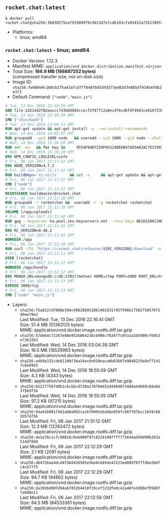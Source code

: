 ## `rocket.chat:latest`

```console
$ docker pull rocket.chat@sha256:3b030275eaf91509979c9d13d7e7cdb193cfa93432a7351309f403b534957399
```

-	Platforms:
	-	linux; amd64

### `rocket.chat:latest` - linux; amd64

-	Docker Version: 1.12.3
-	Manifest MIME: `application/vnd.docker.distribution.manifest.v2+json`
-	Total Size: **166.9 MB (166887252 bytes)**  
	(compressed transfer size, not on-disk size)
-	Image ID: `sha256:fe660e9c160cb275a43a7cd7ffb48fbd5dfd373ed63d74985df934b4f0b2e373`
-	Default Command: `["node","main.js"]`

```dockerfile
# Tue, 13 Dec 2016 22:10:59 GMT
ADD file:1d214d2782eaccc743b8d683ccecf2f87f12a0ecdfbcd6fdf4943ce616f23870 in / 
# Tue, 13 Dec 2016 22:10:59 GMT
CMD ["/bin/bash"]
# Tue, 13 Dec 2016 23:00:11 GMT
RUN apt-get update && apt-get install -y --no-install-recommends 		ca-certificates 		curl 		wget 	&& rm -rf /var/lib/apt/lists/*
# Wed, 14 Dec 2016 14:02:07 GMT
RUN groupadd --gid 1000 node   && useradd --uid 1000 --gid node --shell /bin/bash --create-home node
# Wed, 14 Dec 2016 15:28:28 GMT
RUN set -ex   && for key in     9554F04D7259F04124DE6B476D5A82AC7E37093B     94AE36675C464D64BAFA68DD7434390BDBE9B9C5     0034A06D9D9B0064CE8ADF6BF1747F4AD2306D93     FD3A5288F042B6850C66B31F09FE44734EB7990E     71DCFD284A79C3B38668286BC97EC7A07EDE3FC1     DD8F2338BAE7501E3DD5AC78C273792F7D83545D     B9AE9905FFD7803F25714661B63B535A4C206CA9     C4F0DFFF4E8C1A8236409D08E73BC641CC11F4C8   ; do     gpg --keyserver ha.pool.sks-keyservers.net --recv-keys "$key";   done
# Wed, 14 Dec 2016 15:28:28 GMT
ENV NPM_CONFIG_LOGLEVEL=info
# Fri, 06 Jan 2017 21:17:42 GMT
ENV NODE_VERSION=4.7.2
# Fri, 06 Jan 2017 21:17:52 GMT
RUN buildDeps='xz-utils'     && set -x     && apt-get update && apt-get install -y $buildDeps --no-install-recommends     && rm -rf /var/lib/apt/lists/*     && curl -SLO "https://nodejs.org/dist/v$NODE_VERSION/node-v$NODE_VERSION-linux-x64.tar.xz"     && curl -SLO "https://nodejs.org/dist/v$NODE_VERSION/SHASUMS256.txt.asc"     && gpg --batch --decrypt --output SHASUMS256.txt SHASUMS256.txt.asc     && grep " node-v$NODE_VERSION-linux-x64.tar.xz\$" SHASUMS256.txt | sha256sum -c -     && tar -xJf "node-v$NODE_VERSION-linux-x64.tar.xz" -C /usr/local --strip-components=1     && rm "node-v$NODE_VERSION-linux-x64.tar.xz" SHASUMS256.txt.asc SHASUMS256.txt     && apt-get purge -y --auto-remove $buildDeps     && ln -s /usr/local/bin/node /usr/local/bin/nodejs
# Fri, 06 Jan 2017 21:17:52 GMT
CMD ["node"]
# Fri, 06 Jan 2017 22:11:37 GMT
MAINTAINER buildmaster@rocket.chat
# Fri, 06 Jan 2017 22:11:38 GMT
RUN groupadd -r rocketchat &&  useradd -r -g rocketchat rocketchat
# Fri, 06 Jan 2017 22:11:39 GMT
VOLUME [/app/uploads]
# Fri, 06 Jan 2017 22:11:40 GMT
RUN gpg --keyserver ha.pool.sks-keyservers.net --recv-keys 0E163286C20D07B9787EBE9FD7F9D0414FD08104
# Fri, 06 Jan 2017 22:11:41 GMT
ENV RC_VERSION=0.48.2
# Fri, 06 Jan 2017 22:11:41 GMT
WORKDIR /app
# Fri, 06 Jan 2017 22:12:10 GMT
RUN curl -fSL "https://rocket.chat/releases/${RC_VERSION}/download" -o rocket.chat.tgz &&  curl -fSL "https://rocket.chat/releases/${RC_VERSION}/asc" -o rocket.chat.tgz.asc &&  gpg --batch --verify rocket.chat.tgz.asc rocket.chat.tgz &&  tar zxvf rocket.chat.tgz &&  rm rocket.chat.tgz rocket.chat.tgz.asc &&  cd bundle/programs/server &&  npm install
# Fri, 06 Jan 2017 22:12:11 GMT
USER [rocketchat]
# Fri, 06 Jan 2017 22:12:12 GMT
WORKDIR /app/bundle
# Fri, 06 Jan 2017 22:12:12 GMT
ENV MONGO_URL=mongodb://db:27017/meteor HOME=/tmp PORT=3000 ROOT_URL=http://localhost:3000 Accounts_AvatarStorePath=/app/uploads
# Fri, 06 Jan 2017 22:12:13 GMT
EXPOSE 3000/tcp
# Fri, 06 Jan 2017 22:12:13 GMT
CMD ["node" "main.js"]
```

-	Layers:
	-	`sha256:75a822cd7888e394c49828b951061402d31745f596b1f502758570f2d0ee79e2`  
		Last Modified: Tue, 13 Dec 2016 22:16:41 GMT  
		Size: 51.4 MB (51363125 bytes)  
		MIME: application/vnd.docker.image.rootfs.diff.tar.gzip
	-	`sha256:57de64c72267e88e952b064236cb906c7626f7c07a1a2d5900cf6953e72632b3`  
		Last Modified: Wed, 14 Dec 2016 03:04:38 GMT  
		Size: 18.5 MB (18529983 bytes)  
		MIME: application/vnd.docker.image.rootfs.diff.tar.gzip
	-	`sha256:a469a332cde81108f34a34ec0a910eaca6b83667e9048229a8ef71417c6e69d3`  
		Last Modified: Wed, 14 Dec 2016 18:55:09 GMT  
		Size: 4.3 KB (4343 bytes)  
		MIME: application/vnd.docker.image.rootfs.diff.tar.gzip
	-	`sha256:b5227756fd9b1cbcbbcd730a278784652d44640734d0a44b69c8da663756df34`  
		Last Modified: Wed, 14 Dec 2016 18:55:05 GMT  
		Size: 97.2 KB (97215 bytes)  
		MIME: application/vnd.docker.image.rootfs.diff.tar.gzip
	-	`sha256:9da416001f492a68a092ca1670905ebabbe859fc007f87bcc1b59c603d574756`  
		Last Modified: Fri, 06 Jan 2017 21:31:12 GMT  
		Size: 12.3 MB (12262472 bytes)  
		MIME: application/vnd.docker.image.rootfs.diff.tar.gzip
	-	`sha256:4e1e70c1cfc89816c0a6990f9fc8224198f7ff773644ad50d99b203a514df049`  
		Last Modified: Fri, 06 Jan 2017 22:12:29 GMT  
		Size: 2.1 KB (2091 bytes)  
		MIME: application/vnd.docker.image.rootfs.diff.tar.gzip
	-	`sha256:d64726ae4dcd4f56d426585e5be0cb85de43223ed089787ffdbe2b6fc4cb7775`  
		Last Modified: Fri, 06 Jan 2017 22:12:29 GMT  
		Size: 94.7 KB (94662 bytes)  
		MIME: application/vnd.docker.image.rootfs.diff.tar.gzip
	-	`sha256:da393bd007d94ab7852b4410f29cef322dfe0c42a46fe3d89ef05007fa9d0e11`  
		Last Modified: Fri, 06 Jan 2017 22:12:58 GMT  
		Size: 84.5 MB (84533361 bytes)  
		MIME: application/vnd.docker.image.rootfs.diff.tar.gzip
